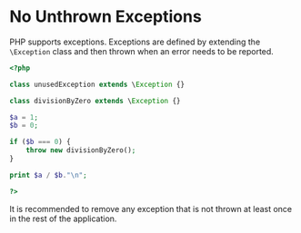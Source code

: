 <!-- Good Practices -->
# No Unthrown Exceptions

PHP supports exceptions. Exceptions are defined by extending the `\Exception` class and then thrown when an error needs to be reported. 

```php
<?php

class unusedException extends \Exception {}

class divisionByZero extends \Exception {}

$a = 1;
$b = 0;

if ($b === 0) {
	throw new divisionByZero();
}

print $a / $b."\n";

?>
```
It is recommended to remove any exception that is not thrown at least once in the rest of the application.

